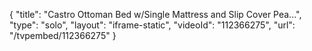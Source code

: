 {
    "title": "Castro Ottoman Bed w\/Single Mattress and Slip Cover  Pea...",
    "type": "solo",
    "layout": "iframe-static",
    "videoId": "112366275",
    "url": "\/tvpembed\/112366275"
}